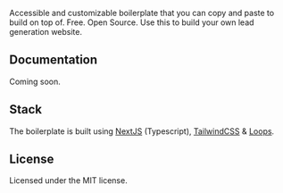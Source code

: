 Accessible and customizable boilerplate that you can copy and paste to build on top of. Free. Open Source. Use this to build your own lead generation website.

## Documentation

Coming soon.

## Stack

The boilerplate is built using [NextJS](https://nextjs.org/) (Typescript), [TailwindCSS](https://tailwindcss.com/) & [Loops](https://loops.so/).

## License

Licensed under the MIT license.
